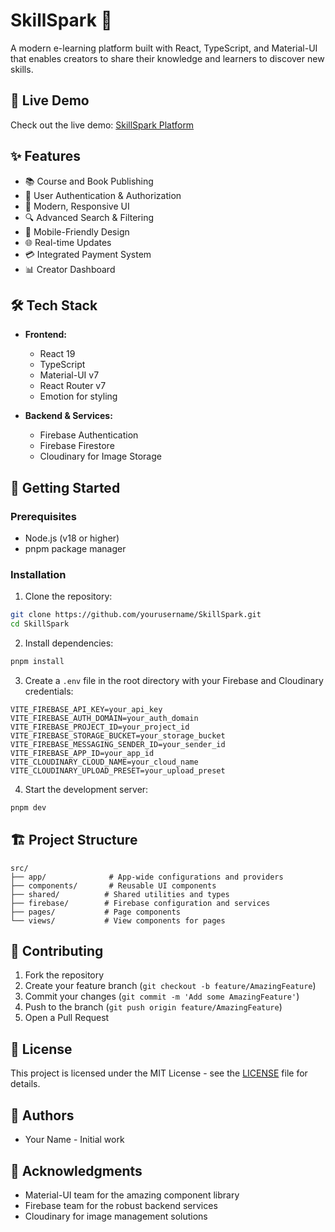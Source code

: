 # SkillSpark 🚀

A modern e-learning platform built with React, TypeScript, and Material-UI that enables creators to share their knowledge and learners to discover new skills.

## 🌟 Live Demo

Check out the live demo: [SkillSpark Platform](https://skill-spark-p7n6n3ms3-oleksandrs-projects-81a72a05.vercel.app/overview)

## ✨ Features

- 📚 Course and Book Publishing
- 👥 User Authentication & Authorization
- 🎨 Modern, Responsive UI
- 🔍 Advanced Search & Filtering
- 📱 Mobile-Friendly Design
- 🌐 Real-time Updates
- 💳 Integrated Payment System
- 📊 Creator Dashboard

## 🛠️ Tech Stack

- **Frontend:**

  - React 19
  - TypeScript
  - Material-UI v7
  - React Router v7
  - Emotion for styling

- **Backend & Services:**
  - Firebase Authentication
  - Firebase Firestore
  - Cloudinary for Image Storage

## 🚀 Getting Started

### Prerequisites

- Node.js (v18 or higher)
- pnpm package manager

### Installation

1. Clone the repository:

```bash
git clone https://github.com/yourusername/SkillSpark.git
cd SkillSpark
```

2. Install dependencies:

```bash
pnpm install
```

3. Create a `.env` file in the root directory with your Firebase and Cloudinary credentials:

```env
VITE_FIREBASE_API_KEY=your_api_key
VITE_FIREBASE_AUTH_DOMAIN=your_auth_domain
VITE_FIREBASE_PROJECT_ID=your_project_id
VITE_FIREBASE_STORAGE_BUCKET=your_storage_bucket
VITE_FIREBASE_MESSAGING_SENDER_ID=your_sender_id
VITE_FIREBASE_APP_ID=your_app_id
VITE_CLOUDINARY_CLOUD_NAME=your_cloud_name
VITE_CLOUDINARY_UPLOAD_PRESET=your_upload_preset
```

4. Start the development server:

```bash
pnpm dev
```

## 🏗️ Project Structure

```
src/
├── app/              # App-wide configurations and providers
├── components/       # Reusable UI components
├── shared/          # Shared utilities and types
├── firebase/        # Firebase configuration and services
├── pages/           # Page components
└── views/           # View components for pages
```

## 📝 Contributing

1. Fork the repository
2. Create your feature branch (`git checkout -b feature/AmazingFeature`)
3. Commit your changes (`git commit -m 'Add some AmazingFeature'`)
4. Push to the branch (`git push origin feature/AmazingFeature`)
5. Open a Pull Request

## 📄 License

This project is licensed under the MIT License - see the [LICENSE](LICENSE) file for details.

## 👥 Authors

- Your Name - Initial work

## 🙏 Acknowledgments

- Material-UI team for the amazing component library
- Firebase team for the robust backend services
- Cloudinary for image management solutions
